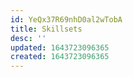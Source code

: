 ```yaml
---
id: YeQx37R69nhD0al2wTobA
title: Skillsets
desc: ''
updated: 1643723096365
created: 1643723096365
---
```



